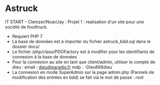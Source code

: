 # Astruck
IT START - Clemzer/Noar/Jay : Projet 1 : realisation d'un site pour une société de foodtruck.

- Requiert PHP 7
- La base de données est à importer du fichier astruck_bdd.sql dans le dossier docs/
- Le fichier /php/class/PDOFactory est à modifier pour les identifiants de connexion à la base de données
- Pour la connexion au site en tant que client/admin, utiliser le compte de dieu :
  email : dieu@paradis.fr
  mdp : -Dieu666dieu
- La connexion en mode SuperAdmin sur la page admin.php (Pannels de modification des entrées en bdd) se fait via le mot de passe : root
